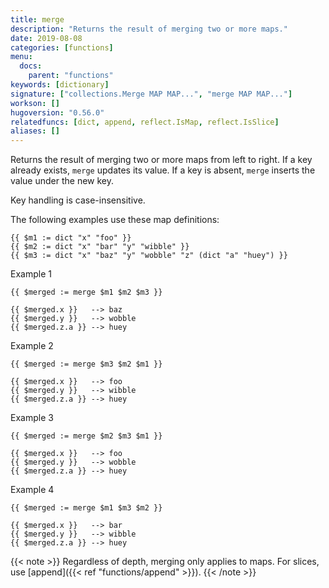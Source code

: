 ```yaml
---
title: merge
description: "Returns the result of merging two or more maps."
date: 2019-08-08
categories: [functions]
menu:
  docs:
    parent: "functions"
keywords: [dictionary]
signature: ["collections.Merge MAP MAP...", "merge MAP MAP..."]
workson: []
hugoversion: "0.56.0"
relatedfuncs: [dict, append, reflect.IsMap, reflect.IsSlice]
aliases: []
---
```


Returns the result of merging two or more maps from left to right. If a key already exists, `merge` updates its value. If a key is absent, `merge` inserts the value under the new key.

Key handling is case-insensitive.

The following examples use these map definitions:

```go-html-template
{{ $m1 := dict "x" "foo" }}
{{ $m2 := dict "x" "bar" "y" "wibble" }}
{{ $m3 := dict "x" "baz" "y" "wobble" "z" (dict "a" "huey") }}
```

Example 1

```go-html-template
{{ $merged := merge $m1 $m2 $m3 }}

{{ $merged.x }}   --> baz
{{ $merged.y }}   --> wobble
{{ $merged.z.a }} --> huey
```

Example 2

```go-html-template
{{ $merged := merge $m3 $m2 $m1 }}

{{ $merged.x }}   --> foo
{{ $merged.y }}   --> wibble
{{ $merged.z.a }} --> huey
```

Example 3

```go-html-template
{{ $merged := merge $m2 $m3 $m1 }}

{{ $merged.x }}   --> foo
{{ $merged.y }}   --> wobble
{{ $merged.z.a }} --> huey
```

Example 4

```go-html-template
{{ $merged := merge $m1 $m3 $m2 }}

{{ $merged.x }}   --> bar
{{ $merged.y }}   --> wibble
{{ $merged.z.a }} --> huey
```

{{< note >}}
Regardless of depth, merging only applies to maps. For slices, use [append]({{< ref "functions/append" >}}).
{{< /note >}}
